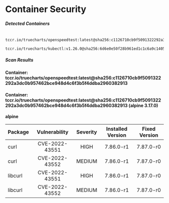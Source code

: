 # Container Security

##### Detected Containers

          tccr.io/truecharts/openspeedtest:latest@sha256:c1126710cb9f5091322292a3dc0b957462bce948d4c6f3b5f4ddba2960382913
          tccr.io/truecharts/kubectl:v1.26.0@sha256:6d6e0e50f28b961ed1c1c6a9c140553238641591fbdc9ac7c1a348636f78c552

##### Scan Results

**Container: tccr.io/truecharts/openspeedtest:latest@sha256:c1126710cb9f5091322292a3dc0b957462bce948d4c6f3b5f4ddba2960382913**

#### Container: tccr.io/truecharts/openspeedtest:latest@sha256:c1126710cb9f5091322292a3dc0b957462bce948d4c6f3b5f4ddba2960382913 (alpine 3.17.0)
    

**alpine**

      
| Package         |    Vulnerability   |   Severity  |  Installed Version | Fixed Version |
|:----------------|:------------------:|:-----------:|:------------------:|:-------------:|
| curl         |    CVE-2022-43551   |   HIGH  |  7.86.0-r1 | 7.87.0-r0 |
| curl         |    CVE-2022-43552   |   MEDIUM  |  7.86.0-r1 | 7.87.0-r0 |
| libcurl         |    CVE-2022-43551   |   HIGH  |  7.86.0-r1 | 7.87.0-r0 |
| libcurl         |    CVE-2022-43552   |   MEDIUM  |  7.86.0-r1 | 7.87.0-r0 |


